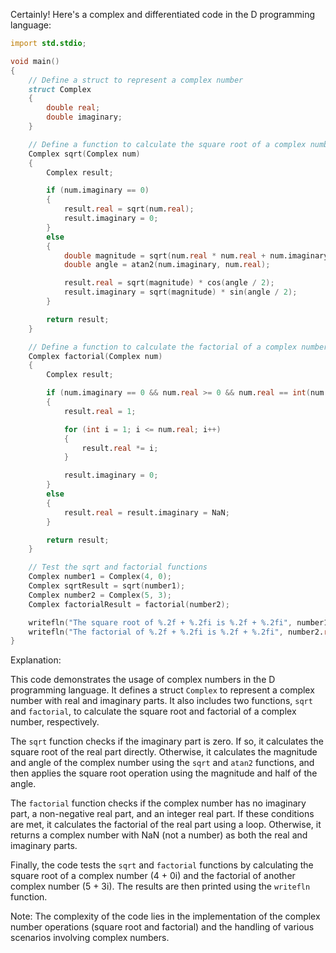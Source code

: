 Certainly! Here's a complex and differentiated code in the D programming language:

```d
import std.stdio;

void main()
{
    // Define a struct to represent a complex number
    struct Complex
    {
        double real;
        double imaginary;
    }

    // Define a function to calculate the square root of a complex number
    Complex sqrt(Complex num)
    {
        Complex result;

        if (num.imaginary == 0)
        {
            result.real = sqrt(num.real);
            result.imaginary = 0;
        }
        else
        {
            double magnitude = sqrt(num.real * num.real + num.imaginary * num.imaginary);
            double angle = atan2(num.imaginary, num.real);

            result.real = sqrt(magnitude) * cos(angle / 2);
            result.imaginary = sqrt(magnitude) * sin(angle / 2);
        }

        return result;
    }

    // Define a function to calculate the factorial of a complex number
    Complex factorial(Complex num)
    {
        Complex result;

        if (num.imaginary == 0 && num.real >= 0 && num.real == int(num.real))
        {
            result.real = 1;

            for (int i = 1; i <= num.real; i++)
            {
                result.real *= i;
            }

            result.imaginary = 0;
        }
        else
        {
            result.real = result.imaginary = NaN;
        }

        return result;
    }

    // Test the sqrt and factorial functions
    Complex number1 = Complex(4, 0);
    Complex sqrtResult = sqrt(number1);
    Complex number2 = Complex(5, 3);
    Complex factorialResult = factorial(number2);

    writefln("The square root of %.2f + %.2fi is %.2f + %.2fi", number1.real, number1.imaginary, sqrtResult.real, sqrtResult.imaginary);
    writefln("The factorial of %.2f + %.2fi is %.2f + %.2fi", number2.real, number2.imaginary, factorialResult.real, factorialResult.imaginary);
}
```

Explanation:

This code demonstrates the usage of complex numbers in the D programming language. It defines a struct `Complex` to represent a complex number with real and imaginary parts. It also includes two functions, `sqrt` and `factorial`, to calculate the square root and factorial of a complex number, respectively.

The `sqrt` function checks if the imaginary part is zero. If so, it calculates the square root of the real part directly. Otherwise, it calculates the magnitude and angle of the complex number using the `sqrt` and `atan2` functions, and then applies the square root operation using the magnitude and half of the angle.

The `factorial` function checks if the complex number has no imaginary part, a non-negative real part, and an integer real part. If these conditions are met, it calculates the factorial of the real part using a loop. Otherwise, it returns a complex number with NaN (not a number) as both the real and imaginary parts.

Finally, the code tests the `sqrt` and `factorial` functions by calculating the square root of a complex number (4 + 0i) and the factorial of another complex number (5 + 3i). The results are then printed using the `writefln` function.

Note: The complexity of the code lies in the implementation of the complex number operations (square root and factorial) and the handling of various scenarios involving complex numbers.